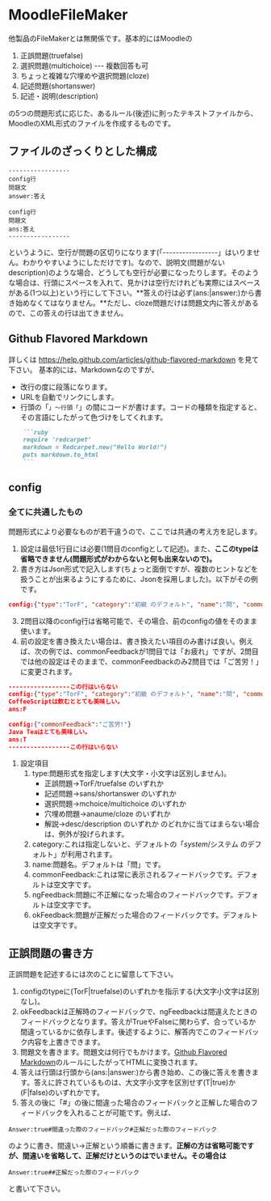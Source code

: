 # MoodleFileMaker
他製品のFileMakerとは無関係です。基本的にはMoodleの

1. 正誤問題(truefalse)
2. 選択問題(multichoice) --- 複数回答も可
3. ちょっと複雑な穴埋めや選択問題(cloze)
4. 記述問題(shortanswer)
5. 記述・説明(description)

の5つの問題形式に応じた、あるルール(後述)に則ったテキストファイルから、MoodleのXML形式のファイルを作成するものです。

## ファイルのざっくりとした構成
```
-----------------
config行
問題文
answer:答え

config行
問題文
ans:答え
-----------------
```
というように、空行が問題の区切りになります(「-----------------」はいりません。わかりやすいようにしただけです)。なので、説明文(問題がないdescription)のような場合、どうしても空行が必要になったりします。そのような場合は、行頭にスペースを入れて、見かけは空行だけれども実際にはスペースがある(1つ以上)という行にして下さい。**答えの行は必ず(ans:|answer:)から書き始めなくてはなりません。**ただし、cloze問題だけは問題文内に答えがあるので、この答えの行は出てきません。

## Github Flavored Markdown<a name="gfm">
詳しくは https://help.github.com/articles/github-flavored-markdown を見て下さい。
基本的には、Markdownなのですが、

* 改行の度に段落になります。
* URLを自動でリンクにします。
* 行頭の「```」〜行頭「```」の間にコードが書けます。コードの種類を指定すると、その言語にしたがって色づけをしてくれます。

```ruby
    ```ruby
    require 'redcarpet'
    markdown = Redcarpet.new("Hello World!")
    puts markdown.to_html
    ```
```

## config
### 全てに共通したもの
問題形式により必要なものが若干違うので、ここでは共通の考え方を記します。

1. 設定は最低1行目には必要(1問目のconfigとして記述)。また、**ここのtypeは省略できません(問題形式がわからないと何も出来ないので)。**
2. 書き方はJson形式で記入します(ちょっと面倒ですが、複数のヒントなどを扱うことが出来るようにするために、Jsonを採用しました)。以下がその例です。
```json
config:{"type":"TorF", "category":"初級 のデフォルト", "name":"問", "commonFeedback":"お疲れ", "ngFeedback":"はずれ", "okFeedback":"合格"}
```
3. 2問目以降のconfig行は省略可能で、その場合、前のconfigの値をそのまま使います。
4. 前の設定を書き換えたい場合は、書き換えたい項目のみ書けば良い。例えば、次の例では、commonFeedbackが1問目では「お疲れ」ですが、2問目では他の設定はそのままで、commonFeedbackのみ2問目では「ご苦労！」に変更されます。
```json
-----------------この行はいらない
config:{"type":"TorF", "category":"初級 のデフォルト", "name":"問", "commonFeedback":"お疲れ", "ngFeedback":"はずれ", "okFeedback":"合格"}
CoffeeScriptは飲むととても美味しい。
ans:F
　　
config:{"commonFeedback":"ご苦労!"}
Java Teaはとても美味しい。
ans:T
-----------------この行はいらない
```
1. 設定項目
   1. type:問題形式を指定します(大文字・小文字は区別しません)。
      * 正誤問題→TorF/truefalse のいずれか
      * 記述問題→sans/shortanswer のいずれか
      * 選択問題→mchoice/multichoice のいずれか
      * 穴埋め問題→anaume/cloze のいずれか
      * 解説→desc/description のいずれか
      のどれかに当てはまらない場合は、例外が投げられます。
   2. category:これは指定しないと、デフォルトの「$system$/システム のデフォルト」が利用されます。
   3. name:問題名。デフォルトは「問」です。
   4. commonFeedback:これは常に表示されるフィードバックです。デフォルトは空文字です。
   5. ngFeedback:問題に不正解になった場合のフィードバックです。デフォルトは空文字です。
   6. okFeedback:問題が正解だった場合のフィードバックです。デフォルトは空文字です。

## 正誤問題の書き方
正誤問題を記述するには次のことに留意して下さい。

1. configのtypeに(TorF|truefalse)のいずれかを指示する(大文字小文字は区別なし)。
2. okFeedbackは正解時のフィードバックで、ngFeedbackは間違えたときのフィードバックとなります。答えがTrueやFalseに関わらず、合っているか間違っているかに依存します。後述するように、解答内でこのフィードバック内容を上書きできます。
3. 問題文を書きます。問題文は何行でもかけます。[Github Flavored Markdown](#gfm)のルールにしたがってHTMLに変換されます。
4. 答えは行頭は行頭から(ans:|answer:)から書き始め、この後に答えを書きます。答えに許されているものは、大文字小文字を区別せず(T|true)か(F|false)のいずれかです。
5. 答えの後に「#」の後に間違った場合のフィードバックと正解した場合のフィードバックを入れることが可能です。例えば、
```
Answer:true#間違った際のフィードバック#正解だった際のフィードバック
```
のように書き、間違い→正解という順番に書きます。**正解の方は省略可能ですが、間違いを省略して、正解だけというのはでいません。その場合は**
```
Answer:true##正解だった際のフィードバック
```
と書いて下さい。
